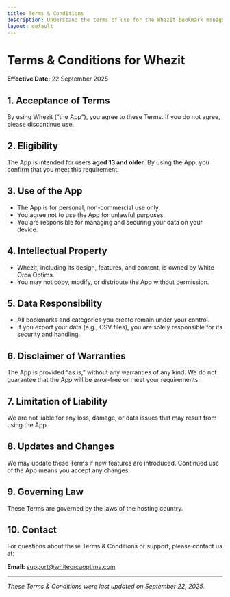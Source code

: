```yaml
---
title: Terms & Conditions
description: Understand the terms of use for the Whezit bookmark management app
layout: default
---
```


# Terms & Conditions for Whezit

**Effective Date:** 22 September 2025

## 1. Acceptance of Terms

By using Whezit (“the App”), you agree to these Terms. If you do not agree, please discontinue use.

## 2. Eligibility

The App is intended for users **aged 13 and older**. By using the App, you confirm that you meet this requirement.

## 3. Use of the App

- The App is for personal, non-commercial use only.
- You agree not to use the App for unlawful purposes.
- You are responsible for managing and securing your data on your device.

## 4. Intellectual Property

- Whezit, including its design, features, and content, is owned by White Orca Optims.
- You may not copy, modify, or distribute the App without permission.

## 5. Data Responsibility

- All bookmarks and categories you create remain under your control.
- If you export your data (e.g., CSV files), you are solely responsible for its security and handling.

## 6. Disclaimer of Warranties

The App is provided “as is,” without any warranties of any kind. We do not guarantee that the App will be error-free or meet your requirements.

## 7. Limitation of Liability

We are not liable for any loss, damage, or data issues that may result from using the App.

## 8. Updates and Changes

We may update these Terms if new features are introduced. Continued use of the App means you accept any changes.

## 9. Governing Law

These Terms are governed by the laws of the hosting country.

## 10. Contact

For questions about these Terms & Conditions or support, please contact us at:

**Email:** [support@whiteorcaoptims.com](mailto:support@whiteorcaoptims.com)

---

_These Terms & Conditions were last updated on September 22, 2025._
